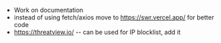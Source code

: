 - Work on documentation
- instead of using fetch/axios move to https://swr.vercel.app/ for better code
- https://threatview.io/ -- can be used for IP blocklist, add it